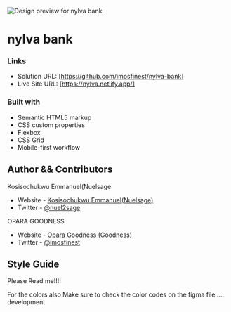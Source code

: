 
![Design preview for nylva bank]()

# nylva bank



### Links

- Solution URL: [https://github.com/imosfinest/nylva-bank]
- Live Site URL: [https://nylva.netlify.app/]

### Built with

- Semantic HTML5 markup
- CSS custom properties
- Flexbox
- CSS Grid
- Mobile-first workflow

## Author && Contributors

Kosisochukwu Emmanuel(Nuelsage

- Website - [Kosisochukwu Emmanuel(Nuelsage)](https://www.twitter.com/nuel2sage)
- Twitter - [@nuel2sage](https://www.twitter.com/nuelsage)

OPARA GOODNESS

- Website - [Opara Goodness (Goodness)](https://github.com/imosfinest)
- Twitter - [@imosfinest](https://www.twitter.com/imosfinest)

## Style Guide

Please Read me!!!!


For the colors also Make sure to check the color codes on the figma file.....
development 
